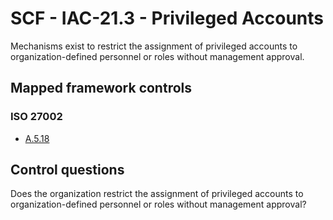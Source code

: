 # SCF - IAC-21.3 - Privileged Accounts
Mechanisms exist to restrict the assignment of privileged accounts to organization-defined personnel or roles without management approval.
## Mapped framework controls
### ISO 27002
- [A.5.18](../iso27002/a-5.md#a518)
  
## Control questions
Does the organization restrict the assignment of privileged accounts to organization-defined personnel or roles without management approval?
  